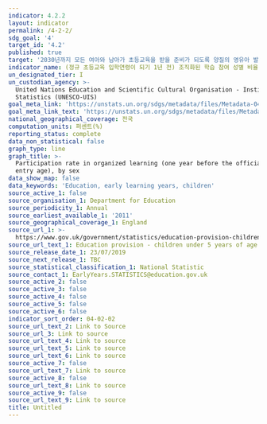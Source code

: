 ```yaml
---
indicator: 4.2.2
layout: indicator
permalink: /4-2-2/
sdg_goal: '4'
target_id: '4.2'
published: true
target: '2030년까지 모든 여아와 남아가 초등교육을 받을 준비가 되도록 양질의 영유아 발달 교육, 보육 및 취학 전 교육에 대한 접근을 보장'
indicator_name: (정규 초등교육 입학연령이 되기 1년 전) 조직화된 학습 참여 성별 비율
un_designated_tier: I
un_custodian_agency: >-
  United Nations Education and Scientific Cultural Organisation - Institute of
  Statistics (UNESCO-UIS)
goal_meta_link: 'https://unstats.un.org/sdgs/metadata/files/Metadata-04-02-02.pdf'
goal_meta_link_text: 'https://unstats.un.org/sdgs/metadata/files/Metadata-04-02-02.pdf'
national_geographical_coverage: 전국
computation_units: 퍼센트(%)
reporting_status: complete
data_non_statistical: false
graph_type: line
graph_title: >-
  Participation rate in organized learning (one year before the official primary
  entry age), by sex
data_show_map: false
data_keywords: 'Education, early learning years, children'
source_active_1: false
source_organisation_1: Department for Education
source_periodicity_1: Annual
source_earliest_available_1: '2011'
source_geographical_coverage_1: England
source_url_1: >-
  https://www.gov.uk/government/statistics/education-provision-children-under-5-years-of-age-january-2019
source_url_text_1: Education provision - children under 5 years of age
source_release_date_1: 23/07/2019
source_next_release_1: TBC
source_statistical_classification_1: National Statistic
source_contact_1: EarlyYears.STATISTICS@education.gov.uk
source_active_2: false
source_active_3: false
source_active_4: false
source_active_5: false
source_active_6: false
indicator_sort_order: 04-02-02
source_url_text_2: Link to Source
source_url_3: Link to source
source_url_text_4: Link to source
source_url_text_5: Link to source
source_url_text_6: Link to source
source_active_7: false
source_url_text_7: Link to source
source_active_8: false
source_url_text_8: Link to source
source_active_9: false
source_url_text_9: Link to source
title: Untitled
---
```


